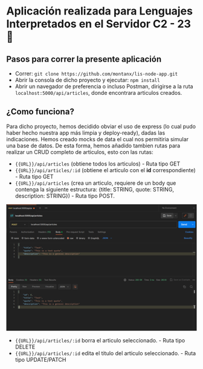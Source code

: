 # Aplicación realizada para Lenguajes Interpretados en el Servidor C2 - 23 🚀

## Pasos para correr la presente aplicación

- Correr: `git clone https://github.com/montanx/lis-node-app.git`
- Abrir la consola de dicho proyecto y ejecutar: `npm install`
- Abrir un navegador de preferencia o incluso Postman, dirigirse a la ruta `localhost:5000/api/articles`, donde encontrara articulos creados.

## ¿Como funciona?

Para dicho proyecto, hemos decidido obviar el uso de express (lo cual pudo haber hecho nuestra app más limpia y deploy-ready), dadas las indicaciones. Hemos creado mocks de data el cual nos permitiria simular una base de datos. De esta forma, hemos añadido tambien rutas para realizar un CRUD completo de articulos, esto con las rutas:

- `{{URL}}/api/articles` (obtiene todos los articulos) - Ruta tipo GET
- `{{URL}}/api/articles/:id` (obtiene el articulo con el **id** correspondiente) - Ruta tipo GET
- `{{URL}}/api/articles` (crea un articulo, requiere de un body que contenga la siguiente estructura: {title: STRING, quote: STRING, description: STRING}) - Ruta tipo POST.

![Alt text](image.png)

- `{{URL}}/api/articles/:id` borra el articulo seleccionado. - Ruta tipo DELETE
- `{{URL}}/api/articles/:id` edita el titulo del articulo seleccionado. - Ruta tipo UPDATE/PATCH

